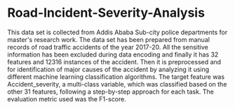 # Road-Incident-Severity-Analysis
 This data set is collected from Addis Ababa Sub-city police departments for master's research work. The data set has been prepared from manual records of road traffic accidents of the year 2017-20. All the sensitive information has been excluded during data encoding and finally it has 32 features and 12316 instances of the accident. Then it is preprocessed and for identification of major causes of the accident by analyzing it using different machine learning classification algorithms.
 The target feature was Accident_severity, a multi-class variable, which was classified based on the other 31 features, following a step-by-step approach for each task. The evaluation metric used was the F1-score.
